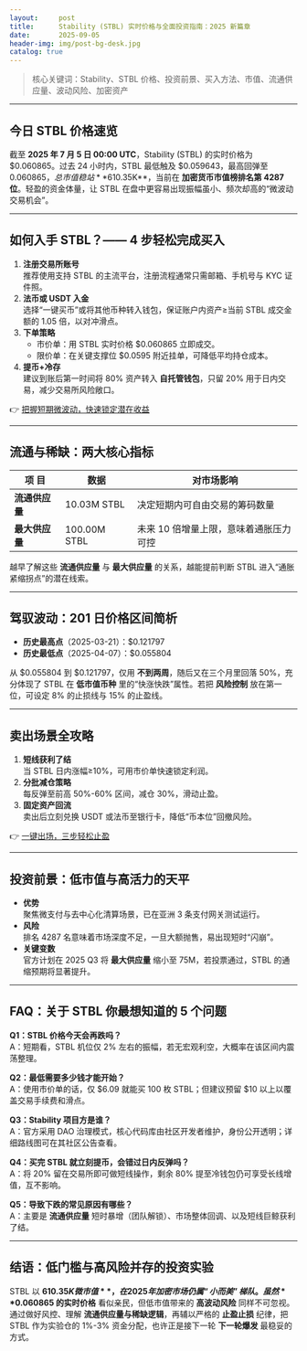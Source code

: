 ```yaml
---
layout:     post
title:      Stability (STBL) 实时价格与全面投资指南：2025 新篇章
date:       2025-09-05
header-img: img/post-bg-desk.jpg
catalog: true
---
```


> 核心关键词：Stability、STBL 价格、投资前景、买入方法、市值、流通供应量、波动风险、加密资产

---

## 今日 STBL 价格速览  
截至 **2025 年 7 月 5 日 00:00 UTC**，Stability (STBL) 的实时价格为 $0.060865。过去 24 小时内，STBL 最低触及 $0.059643，最高回弹至 $0.060865，总市值稳站 **$610.35K**，当前在 **加密货币市值榜排名第 4287 位**。轻盈的资金体量，让 STBL 在盘中更容易出现振幅虽小、频次却高的“微波动交易机会”。

---

## 如何入手 STBL？—— 4 步轻松完成买入

1. **注册交易所账号**  
   推荐使用支持 STBL 的主流平台，注册流程通常只需邮箱、手机号与 KYC 证件照。
2. **法币或 USDT 入金**  
   选择“一键买币”或将其他币种转入钱包，保证账户内资产≥当前 STBL 成交金额的 1.05 倍，以对冲滑点。
3. **下单策略**  
   - 市价单：用 STBL 实时价格 $0.060865 立即成交。  
   - 限价单：在关键支撑位 $0.0595 附近挂单，可降低平均持仓成本。  
4. **提币+冷存**  
   建议到账后第一时间将 80% 资产转入 **自托管钱包**，只留 20% 用于日内交易，减少交易所风险敞口。

👉 [把握短期微波动，快速锁定潜在收益](https://okxdog.com/)

---

## 流通与稀缺：两大核心指标

| 项 目 | 数据 | 对市场影响 |
|---|---|---|
| **流通供应量** | 10.03M STBL | 决定短期内可自由交易的筹码数量 |
| **最大供应量** | 100.00M STBL | 未来 10 倍增量上限，意味着通胀压力可控 |

越早了解这些 **流通供应量** 与 **最大供应量** 的关系，越能提前判断 STBL 进入“通胀紧缩拐点”的潜在线索。

---

## 驾驭波动：201 日价格区间简析  

- **历史最高点**（2025-03-21）：$0.121797  
- **历史最低点**（2025-04-07）：$0.055804  

从 $0.055804 到 $0.121797，仅用 **不到两周**，随后又在三个月里回落 50%，充分体现了 STBL 在 **低市值币种** 里的“快涨快跌”属性。若把 **风险控制** 放在第一位，可设定 8% 的止损线与 15% 的止盈线。

---

## 卖出场景全攻略  

1. **短线获利了结**  
   当 STBL 日内涨幅≥10%，可用市价单快速锁定利润。  
2. **分批减仓策略**  
   每反弹至前高 50%-60% 区间，减仓 30%，滑动止盈。  
3. **固定资产回流**  
   卖出后立刻兑换 USDT 或法币至银行卡，降低“币本位”回撤风险。  

👉 [一键出场，三步轻松止盈](https://okxdog.com/)

---

## 投资前景：低市值与高活力的天平

- **优势**  
  聚焦微支付与去中心化清算场景，已在亚洲 3 条支付网关测试运行。  
- **风险**  
  排名 4287 名意味着市场深度不足，一旦大额抛售，易出现短时“闪崩”。  
- **关键变数**  
  官方计划在 2025 Q3 将 **最大供应量** 缩小至 75M，若投票通过，STBL 的通缩预期将显著提升。

---

## FAQ：关于 STBL 你最想知道的 5 个问题

**Q1：STBL 价格今天会再跌吗？**  
A：短期看，STBL 机位仅 2% 左右的振幅，若无宏观利空，大概率在该区间内震荡整理。

**Q2：最低需要多少钱才能开始？**  
A：使用市价单的话，仅 $6.09 就能买 100 枚 STBL；但建议预留 $10 以上以覆盖交易手续费和滑点。

**Q3：Stability 项目方是谁？**  
A：官方采用 DAO 治理模式，核心代码库由社区开发者维护，身份公开透明；详细路线图可在其社区公告查看。

**Q4：买完 STBL 就立刻提币，会错过日内反弹吗？**  
A：将 20% 留在交易所即可做短线操作，剩余 80% 提至冷钱包仍可享受长线增值，互不影响。

**Q5：导致下跌的常见原因有哪些？**  
A：主要是 **流通供应量** 短时暴增（团队解锁）、市场整体回调、以及短线巨鲸获利了结。

---

## 结语：低门槛与高风险并存的投资实验  

STBL 以 **$610.35K 微市值**，在 2025 年加密市场仍属“小而美”梯队。虽然 **$0.060865 的实时价格** 看似亲民，但低市值带来的 **高波动风险** 同样不可忽视。通过做好风控、理解 **流通供应量与稀缺逻辑**，再辅以严格的 **止盈止损** 纪律，把 STBL 作为实验仓的 1%-3% 资金分配，也许正是接下一轮 **下一轮爆发** 最稳妥的方式。